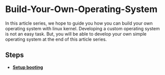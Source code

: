 # Build-Your-Own-Operating-System

In this article series, we hope to guide you how you can build your own operating system with linux kernel. Developing a custom operating system is not an easy task. But, you will be able to develop your own simple operating system at the end of this article series.

## Steps
- **[Setup booting](part1.md)**
